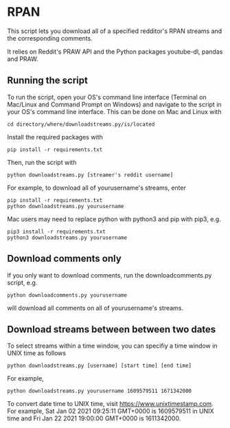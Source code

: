 # RPAN
This script lets you download all of a specified redditor's RPAN streams and the corresponding comments.

It relies on Reddit's PRAW API and the Python packages youtube-dl, pandas and PRAW.

## Running the script
To run the script, open your OS's command line interface (Terminal on Mac/Linux and Command Prompt on Windows) and navigate to the script in your OS's command line interface. This can be done on Mac and Linux with 

```
cd directory/where/downloadstreams.py/is/located
```

Install the required packages with

```
pip install -r requirements.txt
```

Then, run the script with

```
python downloadstreams.py [streamer's reddit username]
```

For example, to download all of yourusername's streams, enter

```
pip install -r requirements.txt
python downloadstreams.py yourusername
```

Mac users may need to replace python with python3 and pip with pip3, e.g.

```
pip3 install -r requirements.txt
python3 downloadstreams.py yourusername
```

## Download comments only

If you only want to download comments, run the downloadcomments.py script, e.g.

```
python downloadcomments.py yourusername
```
will download all comments on all of yourusername's streams.

## Download streams between between two dates

To select streams within a time window, you can specifiy a time window in UNIX time as follows
```
python downloadstreams.py [username] [start time] [end time]
```

For example,
```
python downloadstreams.py yourusername 1609579511 1671342000
```

To convert date time to UNIX time, visit https://www.unixtimestamp.com. For example, Sat Jan 02 2021 09:25:11 GMT+0000 is 1609579511 in UNIX time and Fri Jan 22 2021 19:00:00 GMT+0000 is 1611342000.